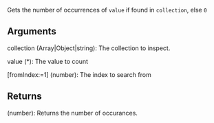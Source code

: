 Gets the number of occurrences of `value` if found in `collection`, else `0`

## Arguments
collection (Array|Object|string): The collection to inspect.

value (*): The value to count

[fromIndex:=1] (number): The index to search from

## Returns
(number): Returns the number of occurances.
